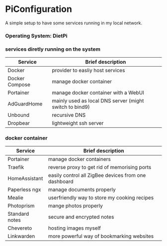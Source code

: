 # PiConfiguration
A simple setup to have some services running in my local network.

### Operating System: DietPi

### services diretly running on the system
| Service           | Brief description |
| -                 | - |
| Docker            | provider to easliy host services |
| Docker Compose    | manage docker container |
| Portainer         | manage docker container with a WebUI |
| AdGuardHome       | mainly used as local DNS server (might switch to bind9) |
| Unbound           | recursive DNS |
| Dropbear          | lightweight ssh server |

### docker container
| Service           | Brief description |
| -                 | - |
| Portainer         | manage docker containers |
| Traefik           | reverse proxy to get rid of memorising ports |
| HomeAssistant     | easily control all ZigBee devices from one dashboard |
| Paperless ngx     | manage documents properly |
| Mealie            | userfriendly way to store my cooking recipes |
| Photoprism        | mange photos properly |
| Standard notes    | secure and encrypted notes |
| Chevereto         | hosting images myself |
| Linkwarden        | more powerful way of bookmarking websites |
